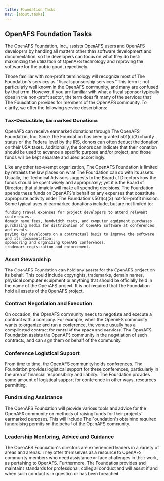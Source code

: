 ```yaml
---
title: Foundation Tasks
nav: [about,tasks]
---
```


## OpenAFS Foundation Tasks ##

The OpenAFS Foundation, Inc., assists OpenAFS users and OpenAFS developers by handling all matters other than software development and documentation, so the developers can focus on what they do best: maximizing the utilization of OpenAFS technology and improving the software for the public good, repectively. 

Those familiar with non-profit terminology will recognize most of The Foundation's services as "fiscal sponsorship services." This term is not particularly well known in the OpenAFS community, and many are confused by that term. However, if you are familiar with what a fiscal sponsor typically does in the non-profit sector, the term does fit many of the services that The Foundation provides for members of the OpenAFS community.  To clarify, we offer the following service descriptions:

### Tax-Deductible, Earmarked Donations ###

OpenAFS can receive earmarked donations through The OpenAFS Foundation, Inc. Since The Foundation has been granted 501(c)(3) charity status on the Federal level by the IRS, donors can often deduct the donation on their USA taxes. Additionally, the donors can indicate that their donation should be used to advance a specific purpose and/or project, and those funds will be kept separate and used accordingly. 

Like any other tax-exempt organization, The OpenAFS Foundation is limited by retraints the law places on what The Foundation can do with its assets. Usually, the Technical Advisors suggests to the Board of Directors how the funds should be spent wisely and appropriately; yet it is the Board of Directors that ultimately will make all spending decisions. The Foundation spends these funds on OpenAFS's behalf on any expenses that constitute appropriate activity under The Foundation's 501(c)(3) not-for-profit mission. Some typical uses of earmarked donations include, but are not limited to:

    funding travel expenses for project developers to attend relevant conferences.
    domain name fees, bandwidth costs, and computer equipment purchases.
    purchasing media for distribution of OpenAFS software at conferences and events.
    paying key developers on a contractual basis to improve the software and its documentation.
    sponsoring and organizing OpenAFS conferences.
    trademark registration and enforcement.
    
### Asset Stewardship ###

The OpenAFS Foundation can hold any assets for the OpenAFS project on its behalf. This could include copyrights, trademarks, domain names, physical computer equipment or anything that should be officially held in the name of the OpenAFS project. It is not required that The Foundation hold all assets of the OpenAFS project. 

### Contract Negotiation and Execution ###

On occasion, the OpenAFS community needs to negotiate and execute a contract with a company. For example, when the OpenAFS community wants to organize and run a conference, the venue usually has a complicated contract for rental of the space and services. The OpenAFS Foundation assists the OpenAFS community in the negotiation of such contracts, and can sign them on behalf of the community.

### Conference Logistical Support ###

From time to time, the OpenAFS community holds conferences. The Foundation provides logistical support for these conferences, particularly in the area of financial responsibility and liability. The Foundation provides some amount of logistical support for conference in other ways, resources permitting.

### Fundraising Assistance ###

The OpenAFS Foundation will provide various tools and advice for the OpenAFS community on methods of raising funds for their projects' earmarked purposes. This will include The Foundation's obtaining required fundraising permits on the behalf of the OpenAFS community.

### Leadership Mentoring, Advice and Guidance ###

The OpenAFS Foundation's directors are experienced leaders in a variety of areas and arenas. They offer themselves as a resource to OpenAFS community members who need assistance or face challenges in their work, as pertaining to OpenAFS. Furthermore, The Foundation provides and maintains standards for professional, collegial conduct and will assist if and when such conduct is in question or has been breached.
